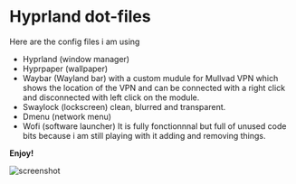 # Hyprland dot-files


Here are the config files i am using
- Hyprland (window manager)
- Hyprpaper (wallpaper) 
- Waybar (Wayland bar) with a custom mudule for Mullvad VPN which shows the location of the VPN and can be connected with a right click and disconnected with left click on the module.
- Swaylock (lockscreen) clean, blurred and transparent.
- Dmenu (network menu)
- Wofi (software launcher)
It is fully fonctionnnal but full of unused code bits because i am still playing with it adding and removing things.
  
**Enjoy!**

![screenshot](https://github.com/visnudeva/dot-files/blob/main/20221203_16h27m47s_grim.png)

